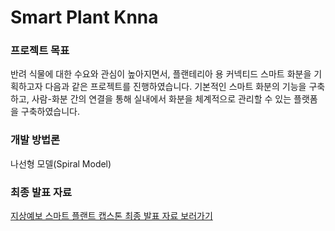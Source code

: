 # Smart Plant Knna


### 프로젝트 목표
반려 식물에 대한 수요와 관심이 높아지면서, 플랜테리아 용 커넥티드 스마트 화분을 기획하고자 다음과 같은 프로젝트를 진행하였습니다. 
기본적인 스마트 화분의 기능을 구축하고, 사람-화분 간의 연결을 통해 실내에서 화분을 체계적으로 관리할 수 있는 플랫폼을 구축하였습니다. 

### 개발 방법론
나선형 모델(Spiral Model)



### 최종 발표 자료
[지상예보 스마트 플랜트 캡스톤 최종 발표 자료 보러가기](https://github.com/kdmstj/capstone_plant/files/8885470/capstone.final.ppt.pdf)
